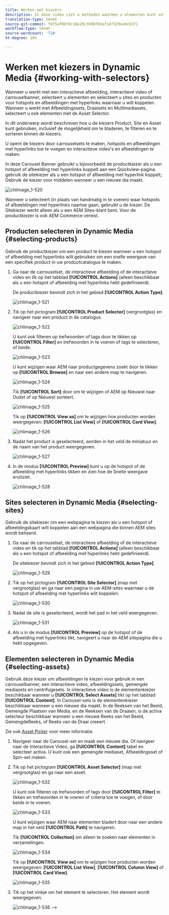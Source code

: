 ```yaml
---
title: Werken met kiezers
description: In deze video ziet u methoden waarmee u elementen kunt selecteren voor interactieve afbeeldingen, interactieve video's en carrouselbanners in Dynamic Media.
translation-type: tm+mt
source-git-commit: fd75af0bf0c16e20c3b98703af14f329ea6c6371
workflow-type: tm+mt
source-wordcount: '710'
ht-degree: 16%

---
```



# Werken met kiezers in Dynamic Media {#working-with-selectors}

Wanneer u werkt met een interactieve afbeelding, interactieve video of carrouselbanner, selecteert u elementen en selecteert u sites en producten voor hotspots en afbeeldingen met hyperlinks waarnaar u wilt koppelen. Wanneer u werkt met Afbeeldingssets, Draaisets en Multimediasets, selecteert u ook elementen met de Asset Selector.

In dit onderwerp wordt beschreven hoe u de kiezers Product, Site en Asset kunt gebruiken, inclusief de mogelijkheid om te bladeren, te filteren en te sorteren binnen de kiezers.

U opent de kiezers door carrouselsets te maken, hotspots en afbeeldingen met hyperlinks toe te voegen en interactieve video&#39;s en afbeeldingen te maken.

In deze Carousel Banner gebruikt u bijvoorbeeld de productkiezer als u een hotspot of afbeelding met hyperlinks koppelt aan een Quickview-pagina. gebruik de sitekiezer als u een hotspot of afbeelding met hyperlink koppelt; Gebruik de kiezer voor middelen wanneer u een nieuwe dia maakt.

![chlimage_1-520](assets/chlimage_1-520.png)

Wanneer u selecteert (in plaats van handmatig in te voeren) waar hotspots of afbeeldingen met hyperlinks naartoe gaan, gebruikt u de kiezer. De Sitekiezer werkt alleen als u een AEM Sites-klant bent. Voor de productkiezer is ook AEM Commerce vereist.

## Producten selecteren in Dynamic Media {#selecting-products}

Gebruik de productkiezer om een product te kiezen wanneer u een hotspot of afbeelding met hyperlinks wilt gebruiken om een snelle weergave van een specifiek product in uw productcatalogus te maken.

1. Ga naar de carrouselset, de interactieve afbeelding of de interactieve video en tik op het tabblad **[!UICONTROL Actions]** (alleen beschikbaar als u een hotspot of afbeelding met hyperlinks hebt gedefinieerd).

   De productkiezer bevindt zich in het gebied **[!UICONTROL Action Type]**.

   ![chlimage_1-521](assets/chlimage_1-521.png)

1. Tik op het pictogram **[!UICONTROL Product Selector]** (vergrootglas) en navigeer naar een product in de catalogus.

   ![chlimage_1-522](assets/chlimage_1-522.png)

   U kunt ook filteren op trefwoorden of tags door te tikken op **[!UICONTROL Filter]** en trefwoorden in te voeren of tags te selecteren, of beide.

   ![chlimage_1-523](assets/chlimage_1-523.png)

   U kunt wijzigen waar AEM naar productgegevens zoekt door te tikken op **[!UICONTROL Browse]** en naar een andere map te navigeren.

   ![chlimage_1-524](assets/chlimage_1-524.png)

   Tik **[!UICONTROL Sort]** door om te wijzigen of AEM op Nieuwst naar Oudst of op Nieuwst sorteert.

   ![chlimage_1-525](assets/chlimage_1-525.png)

   Tik op **[!UICONTROL View as]** om te wijzigen hoe producten worden weergegeven: **[!UICONTROL List View]** of **[!UICONTROL Card View]**.

   ![chlimage_1-526](assets/chlimage_1-526.png)

1. Nadat het product is geselecteerd, worden in het veld de miniatuur en de naam van het product weergegeven.

   ![chlimage_1-527](assets/chlimage_1-527.png)

1. In de modus **[!UICONTROL Preview]** kunt u op de hotspot of de afbeelding met hyperlinks tikken en zien hoe de Snelle weergave eruitziet.

   ![chlimage_1-528](assets/chlimage_1-528.png)

## Sites selecteren in Dynamic Media {#selecting-sites}

Gebruik de sitekiezer om een webpagina te kiezen als u een hotspot of afbeeldingskaart wilt koppelen aan een webpagina die binnen AEM sites wordt beheerd.

1. Ga naar de carrouselset, de interactieve afbeelding of de interactieve video en tik op het tabblad **[!UICONTROL Actions]** (alleen beschikbaar als u een hotspot of afbeelding met hyperlinks hebt gedefinieerd).

   De sitekiezer bevindt zich in het gebied **[!UICONTROL Action Type]**.

   ![chlimage_1-529](assets/chlimage_1-529.png)

1. Tik op het pictogram **[!UICONTROL Site Selector]** (map met vergrootglas) en ga naar een pagina in uw AEM-sites waarnaar u de hotspot of afbeelding met hyperlinks wilt koppelen.

   ![chlimage_1-530](assets/chlimage_1-530.png)

1. Nadat de site is geselecteerd, wordt het pad in het veld weergegeven.

   ![chlimage_1-531](assets/chlimage_1-531.png)

1. Als u in de modus **[!UICONTROL Preview]** op de hotspot of de afbeelding met hyperlinks tikt, navigeert u naar de AEM sitepagina die u hebt opgegeven.

## Elementen selecteren in Dynamic Media {#selecting-assets}

Gebruik deze kiezer om afbeeldingen te kiezen voor gebruik in een carrouselbanner, een interactieve video, afbeeldingssets, gemengde mediasets en centrifugesets. In interactieve video is de elementenkiezer beschikbaar wanneer u **[!UICONTROL Select Assets]** tikt op het tabblad **[!UICONTROL Content]**. In Carousel-sets is de elementenkiezer beschikbaar wanneer u een nieuwe dia maakt. In de Reeksen van het Beeld, Gemengde Plaatsen van Media, en de Reeksen van de Draaien, is de activa selecteur beschikbaar wanneer u een nieuwe Reeks van het Beeld, GemengdeReeks, of Reeks van de Draai creeert.

Zie ook [Asset Picker](/help/assets/search-assets.md#assetselector) voor meer informatie.

1. Navigeer naar de Carousel-set en maak een nieuwe dia. Of navigeer naar de Interactieve Video, ga **[!UICONTROL Content]** tabel en selecteer activa. U kunt ook een gemengde mediaset, Afbeeldingsset of Spin-set maken.
1. Tik op het pictogram **[!UICONTROL Asset Selector]** (map met vergrootglas) en ga naar een asset.

   ![chlimage_1-532](assets/chlimage_1-532.png)

   U kunt ook filteren op trefwoorden of tags door **[!UICONTROL Filter]** te tikken en trefwoorden in te voeren of criteria toe te voegen, of door beide in te voeren.

   ![chlimage_1-533](assets/chlimage_1-533.png)

   U kunt wijzigen waar AEM naar elementen bladert door naar een andere map in het veld **[!UICONTROL Path]** te navigeren.

   Tik **[!UICONTROL Collection]** om alleen te zoeken naar elementen in verzamelingen.

   ![chlimage_1-534](assets/chlimage_1-534.png)

   Tik op **[!UICONTROL View as]** om te wijzigen hoe producten worden weergegeven: **[!UICONTROL List View]**, **[!UICONTROL Column View]** of **[!UICONTROL Card View]**.

   ![chlimage_1-535](assets/chlimage_1-535.png)

1. Tik op het vinkje om het element te selecteren. Het element wordt weergegeven.

   ![chlimage_1-536](assets/chlimage_1-536.png)
—>
